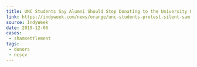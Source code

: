 ```yaml
---
title: UNC Students Say Alumni Should Stop Donating to the University Over the Shady Silent Sam Deal
link: https://indyweek.com/news/orange/unc-students-protest-silent-sam-decision/
source: IndyWeek
date: 2019-12-06
cases:
 - shamsettlement
tags:
 - donors
 - ncscv
---
```

